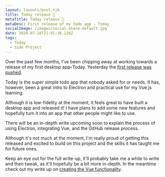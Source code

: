 ```yaml
---
layout: layouts/post.njk
title: Today release 🎉
metaTitle: Today release 🎉
metaDesc: First release of my todo app - Today
socialImage: /images/social-share-default.jpg
date: 2020-07-18T21:01:36.226Z
tags:
  - Today
  - Side Project
---
```

Over the past few months, I’ve been chipping away at working towards a release of my first desktop app–Today. Yesterday the [first release was pushed](https://github.com/jimbateson/today/releases/tag/v0.0.1).

Today is the super simple todo app that nobody asked for or needs. It has, however, been a great intro to Electron and practical use for my Vue.js learning.

Although it is low-fidelity at the moment, it feels great to have built a desktop app and released it! I have plans to add some new features and hopefully turn it into an app that other people might like to use.

There will be an in-depth write upcoming soon to explain the process of using Electron, integrating Vue, and the GitHub release process.

Although it's not much at the moment, I'm really proud of getting this released and excited to build on this project and the skills it has taught me for future ones.

Keep an eye out for the full write-up, it'll probably take me a while to write and then tweak, as it'll hopefully be a bit more in-depth. In the meantime check out my write up on [creating the Vue functionality](https://jamesbateson.co.uk/articles/building-a-simple-todo-app-with-vue-js/).